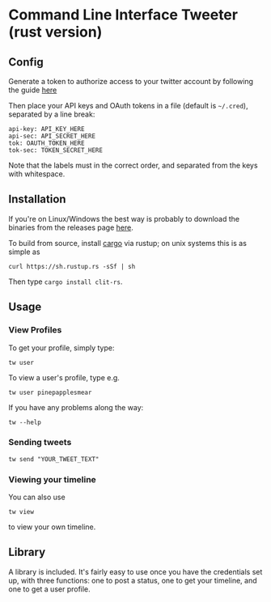 # Command Line Interface Tweeter (rust version)

## Config

Generate a token to authorize access to your twitter account by following the guide [here](https://dev.twitter.com/oauth/overview/application-owner-access-tokens)

Then place your API keys and OAuth tokens in a file (default is `~/.cred`), separated by a line break:

```
api-key: API_KEY_HERE
api-sec: API_SECRET_HERE
tok: OAUTH_TOKEN_HERE
tok-sec: TOKEN_SECRET_HERE
```

Note that the labels must in the correct order, and separated from the keys with
whitespace. 

## Installation

If you're on Linux/Windows the best way is probably to download the binaries
from the releases page [here](https://github.com/vmchale/clit-rs/releases).

To build from source, install [cargo](https://www.rustup.rs/) via rustup; on unix systems this is as simple as

```
curl https://sh.rustup.rs -sSf | sh
```

Then type `cargo install clit-rs`.

## Usage

### View Profiles

To get your profile, simply type:

```
tw user
```

To view a user's profile, type e.g.

```
tw user pinepapplesmear
```

If you have any problems along the way:

```
tw --help
```

### Sending tweets

```
tw send "YOUR_TWEET_TEXT"
```

### Viewing your timeline

You can also use

```
tw view
```

to view your own timeline.

## Library

A library is included. It's fairly easy to use once you have the credentials set up, with three functions: one to post a status, one to get your timeline, and one to get a user profile.
